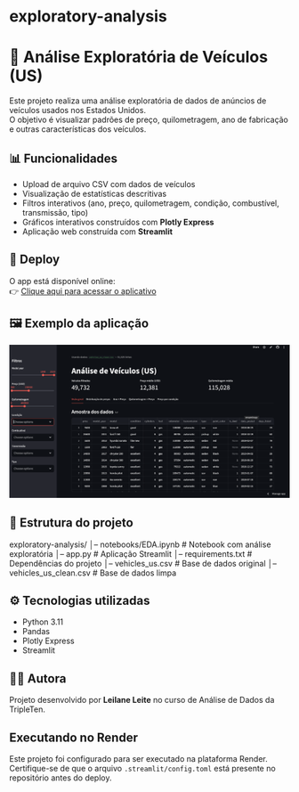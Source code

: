 # exploratory-analysis
# 🚗 Análise Exploratória de Veículos (US)

Este projeto realiza uma análise exploratória de dados de anúncios de veículos usados nos Estados Unidos.  
O objetivo é visualizar padrões de preço, quilometragem, ano de fabricação e outras características dos veículos.

## 📊 Funcionalidades
- Upload de arquivo CSV com dados de veículos  
- Visualização de estatísticas descritivas  
- Filtros interativos (ano, preço, quilometragem, condição, combustível, transmissão, tipo)  
- Gráficos interativos construídos com **Plotly Express**  
- Aplicação web construída com **Streamlit**  

## 🚀 Deploy
O app está disponível online:  
👉 [Clique aqui para acessar o aplicativo](https://exploratory-analysis-vehicles.streamlit.app)

## 🖼️ Exemplo da aplicação  

![Interface do App](imagens/interface.png)

## 📂 Estrutura do projeto
exploratory-analysis/
│– notebooks/EDA.ipynb     # Notebook com análise exploratória
│– app.py                   # Aplicação Streamlit
│– requirements.txt         # Dependências do projeto
│– vehicles_us.csv          # Base de dados original
│– vehicles_us_clean.csv    # Base de dados limpa

## ⚙️ Tecnologias utilizadas
- Python 3.11  
- Pandas  
- Plotly Express  
- Streamlit  

## 👩‍💻 Autora
Projeto desenvolvido por **Leilane Leite** no curso de Análise de Dados da TripleTen.

## Executando no Render
Este projeto foi configurado para ser executado na plataforma Render.  
Certifique-se de que o arquivo `.streamlit/config.toml` está presente no repositório antes do deploy.
